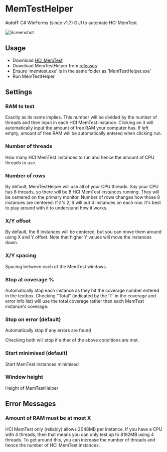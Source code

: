 # MemTestHelper
~~AutoIT~~ C# WinForms (since v1.7) GUI to automate HCI MemTest

![Screenshot](https://github.com/integralfx/MemTestHelper/raw/master/memtest_helper.jpg)

## Usage
* Download [HCI MemTest](https://hcidesign.com/memtest/download.html)
* Download MemTestHelper from [releases](https://github.com/integralfx/MemTestHelper/releases)
* Ensure 'memtest.exe' is in the same folder as 'MemTestHelper.exe'
* Run MemTestHelper

## Settings
### RAM to test
Exactly as its name implies. This number will be divided by the number of threads and then input in each HCI MemTest instance.
Clicking on it will automatically input the amount of free RAM your computer has. If left empty, amount of free RAM will be automatically entered when clicking run.

### Number of threads
How many HCI MemTest instances to run and hence the amount of CPU threads to use.

### Number of rows
By default, MemTestHelper will use all of your CPU threads. Say your CPU has 8 threads, so there will be 8 HCI MemTest instances running. They will be centered on the primary monitor. Number of rows changes how those 8 instances are centered. If it's 2, it will put 4 instances on each row. It's best to play around with it to understand how it works.

### X/Y offset
By default, the 8 instances will be centered, but you can move them around using X and Y offset. Note that higher Y values will move the instances down.

### X/Y spacing
Spacing between each of the MemTest windows.

### Stop at coverage %
Automatically stop each instance as they hit the coverage number entered in the textbox.
Checking "Total" (indicated by the 'T' in the coverage and error info list) will use the total coverage rather than each MemTest instance's coverage.

### Stop on error (default)
Automatically stop if any errors are found

Checking both will stop if either of the above conditions are met.

### Start minimised (default)
Start MemTest instances minimised

### Window height
Height of MemTestHelper

## Error Messages
### Amount of RAM must be at most X
HCI MemTest only (reliably) allows 2048MB per instance. If you have a CPU with 4 threads, then that means you can only test up to 8192MB using 4 threads. To get around this, you can increase the number of threads and hence the number of HCI MemTest instances.
